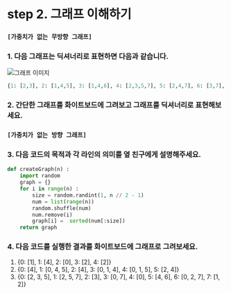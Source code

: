 # step 2. 그래프 이해하기
### ``[가중치가 없는 무방향 그래프]``
### 1. 다음 그래프는 딕셔너리로 표현하면 다음과 같습니다.
![그래프 이미지](http://cfile223.uf.daum.net/image/2610974C539D5C81021EB7)  
```python
{1: [2,3], 2: [1,4,5], 3: [1,4,6], 4: [2,3,5,7], 5: [2,4,7], 6: [3,7], 7: [4,5,6]}
```

### 2. 간단한 그래프를 화이트보드에 그려보고 그래프를 딕셔너리로 표현해보세요.


### ``[가중치가 없는 방향 그래프]``
### 3. 다음 코드의 목적과 각 라인의 의미를 옆 친구에게 설명해주세요.

```python
def createGraph(n) :
    import random
    graph = {}
    for i in range(n) : 
        size = random.randint(1, n // 2 - 1)
        num = list(range(n))
        random.shuffle(num)
        num.remove(i) 
        graph[i] =  sorted(num[:size])
    return graph
```

### 4. 다음 코드를 실행한 결과를 화이트보드에 그래프로 그려보세요.
1. {0: [1], 1: [4], 2: [0], 3: [2], 4: [2]}
2. {0: [4], 1: [0, 4, 5], 2: [4], 3: [0, 1, 4], 4: [0, 1, 5], 5: [2, 4]}
3. {0: [2, 3, 5], 1: [2, 5, 7], 2: [3], 3: [0, 7], 4: [0], 5: [4, 6], 6: [0, 2, 7], 7: [1, 2]}
